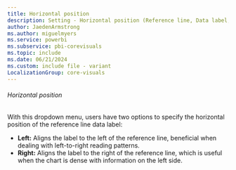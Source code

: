 ```yaml
---
title: Horizontal position
description: Setting - Horizontal position (Reference line, Data label, Horizontal position)
author: JaedenArmstrong
ms.author: miguelmyers
ms.service: powerbi
ms.subservice: pbi-corevisuals
ms.topic: include
ms.date: 06/21/2024
ms.custom: include file - variant
LocalizationGroup: core-visuals
---
```

###### Horizontal position

With this dropdown menu, users have two options to specify the horizontal position of the reference line data label:
- **Left:** Aligns the label to the left of the reference line, beneficial when dealing with left-to-right reading patterns.
- **Right:** Aligns the label to the right of the reference line, which is useful when the chart is dense with information on the left side.
